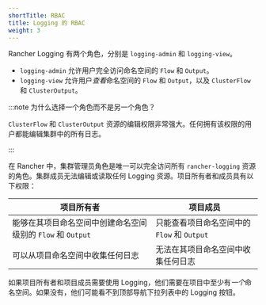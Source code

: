```yaml
---
shortTitle: RBAC
title: Logging 的 RBAC
weight: 3
---
```


Rancher Logging 有两个角色，分别是 `logging-admin` 和 `logging-view`。

- `logging-admin` 允许用户完全访问命名空间的 `Flow` 和 `Output`。
- `logging-view` 允许用户*查看*命名空间的 `Flow` 和 `Output`，以及 `ClusterFlow` 和 `ClusterOutput`。

:::note 为什么选择一个角色而不是另一个角色？

`ClusterFlow` 和 `ClusterOutput` 资源的编辑权限非常强大。任何拥有该权限的用户都能编辑集群中的所有日志。

:::

在 Rancher 中，集群管理员角色是唯一可以完全访问所有 `rancher-logging` 资源的角色。集群成员无法编辑或读取任何 Logging 资源。项目所有者和成员具有以下权限：

| 项目所有者 | 项目成员 |
--- | ---
| 能够在其项目命名空间中创建命名空间级别的 `Flow` 和 `Output` | 只能查看项目命名空间中的 `Flow` 和 `Output` |
| 可以从项目命名空间中收集任何日志 | 无法在其项目命名空间中收集任何日志 |

如果项目所有者和项目成员需要使用 Logging，他们需要在项目中至少有*一个*命名空间。如果没有，他们可能看不到顶部导航下拉列表中的 Logging 按钮。